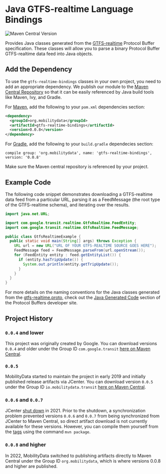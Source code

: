 # Java GTFS-realtime Language Bindings

![Maven Central Version](https://img.shields.io/maven-central/v/org.mobilitydata/gtfs-realtime-bindings.svg)

Provides Java classes generated from the [GTFS-realtime](https://github.com/google/transit/tree/master/gtfs-realtime)
Protocol Buffer specification.  These classes will allow you to parse a binary Protocol Buffer
GTFS-realtime data feed into Java objects.

## Add the Dependency 

To use the `gtfs-realtime-bindings` classes in your own project, you need to add
an appropriate dependency.  We publish our module to the [Maven Central Repository](http://search.maven.org/)
so that it can be easily referenced by Java build tools like Maven, Ivy, and Gradle.

For [Maven](http://maven.apache.org/), add the following to your `pom.xml`
dependencies section:

```xml
<dependency>
  <groupId>org.mobilitydata</groupId>
  <artifactId>gtfs-realtime-bindings</artifactId>
  <version>0.0.8</version>
</dependency>
```

For [Gradle](https://www.gradle.org/), add the following to your `build.gradle`
dependecies section:

```
compile group: 'org.mobilitydata', name: 'gtfs-realtime-bindings', version: '0.0.8'
```

Make sure the Maven central repository is referenced by your project.

## Example Code

The following code snippet demonstrates downloading a GTFS-realtime data feed
from a particular URL, parsing it as a FeedMessage (the root type of the
GTFS-realtime schema), and iterating over the results.

```java
import java.net.URL;

import com.google.transit.realtime.GtfsRealtime.FeedEntity;
import com.google.transit.realtime.GtfsRealtime.FeedMessage;

public class GtfsRealtimeExample {
  public static void main(String[] args) throws Exception {
    URL url = new URL("URL OF YOUR GTFS-REALTIME SOURCE GOES HERE");
    FeedMessage feed = FeedMessage.parseFrom(url.openStream());
    for (FeedEntity entity : feed.getEntityList()) {
      if (entity.hasTripUpdate()) {
        System.out.println(entity.getTripUpdate());
      }
    }
  }
}
```

For more details on the naming conventions for the Java classes generated from
the [gtfs-realtime.proto](https://github.com/google/transit/blob/master/gtfs-realtime/proto/gtfs-realtime.proto),
check out the [Java Generated Code](https://developers.google.com/protocol-buffers/docs/reference/java-generated)
section of the Protocol Buffers developer site.

## Project History

### `0.0.4` and lower
This project was originally created by Google. You can download versions `0.0.4` and older under the Group ID `com.google.transit` [here on Maven Central](https://search.maven.org/search?q=g:com.google.transit%20AND%20a:gtfs-realtime-bindings).

### `0.0.5`
MobilityData started to maintain the project in early 2019 and initially published release artifacts via JCenter. You can download version `0.0.5` under the Group ID `io.mobilitydata.transit` [here on Maven Central](https://search.maven.org/artifact/io.mobilitydata.transit/gtfs-realtime-bindings).

### `0.0.6` and `0.0.7`
JCenter [shut down](https://jfrog.com/blog/into-the-sunset-bintray-jcenter-gocenter-and-chartcenter/) in 2021. Prior to the shutdown, a synchronization problem prevented versions `0.0.6` and `0.0.7` from being synchronized from JCenter to Maven Central, so direct artifact download is not currently available for these versions. However, you can compile them yourself from the [tags](https://github.com/MobilityData/gtfs-realtime-bindings/tags) using the command `mvn package`.

### `0.0.8` and higher
In 2022, MobilityData switched to publishing artifacts directly to Maven Central under the Group ID `org.mobilitydata`, which is where versions 0.0.8 and higher are published.
